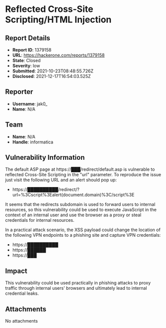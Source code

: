 # Reflected Cross-Site Scripting/HTML Injection

## Report Details
- **Report ID**: 1379158
- **URL**: https://hackerone.com/reports/1379158
- **State**: Closed
- **Severity**: low
- **Submitted**: 2021-10-23T08:48:55.726Z
- **Disclosed**: 2021-12-17T16:54:03.525Z

## Reporter
- **Username**: jak0_
- **Name**: N/A

## Team
- **Name**: N/A
- **Handle**: informatica

## Vulnerability Information
The default ASP page at https://███/redirect/default.asp is vulnerable to reflected Cross-Site Scripting in the "url" parameter. To reproduce the issue just visit the following URL and an alert should pop up:
- https://██████████/redirect/?url=%3Cscript%3Ealert(document.domain)%3C/script%3E

It seems that the redirects subdomain is used to forward users to internal resources, so this vulnerability could be used to execute JavaScript in the context of an internal user and use the browser as a proxy or steal credentials for internal resources.

In a practical attack scenario, the XSS payload could change the location of the following VPN endpoints to a phishing site and capture VPN credentials:
- https://██████████
- https://██████
- https://███

## Impact

This vulnerability could be used practically in phishing attacks to proxy traffic through internal users' browsers and ultimately lead to internal credential leaks.

## Attachments
No attachments
